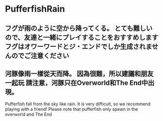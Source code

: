 # PufferfishRain
フグが雨のように空から降ってくる。
とても難しいので、友達と一緒にプレイすることをおすすめします
フグはオワーワードとジ・エンドでしか生成されませんのでご注意ください
---
河豚像雨一樣從天而降。
因為很難，所以建議和朋友一起玩 
請注意，河豚只在Overworld和The End中出現。
---
Pufferfish fall from the sky like rain.
It is very difficult, so we recommend playing with a friend!
Please note that pufferfish only spawn in the overworld and The End
